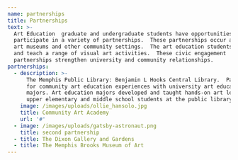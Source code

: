 ```yaml
---
name: partnerships
title: Partnerships
text: >-
  Art Education  graduate and undergraduate students have opportunities to
  participate in a variety of partnerships.  These partnerships occur at both
  art museums and other community settings.  The art education students develop
  and teach a range of visual art activities.  These civic engagement
  partnerships strengthen university and community relationships.
partnerships:
  - description: >-
      The Memphis Public Library: Benjamin L Hooks Central Library.  Partnership
      for community art education experiences with university art education
      majors. Art education majors developed and taught hands-on art lessons to
      upper elementary and middle school students at the public library.
    image: /images/uploads/ollie_hansolo.jpg
    title: Community Art Academy
    url: '#'
  - image: /images/uploads/gatsby-astronaut.png
    title: second partnership
  - title: The Dixon Gallery and Gardens
  - title: The Memphis Brooks Museum of Art
---
```


